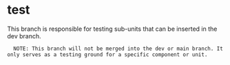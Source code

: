 # test
This branch is responsible for testing sub-units that can be inserted in the dev branch. 

```
  NOTE: This branch will not be merged into the dev or main branch. It only serves as a testing ground for a specific component or unit.
```
